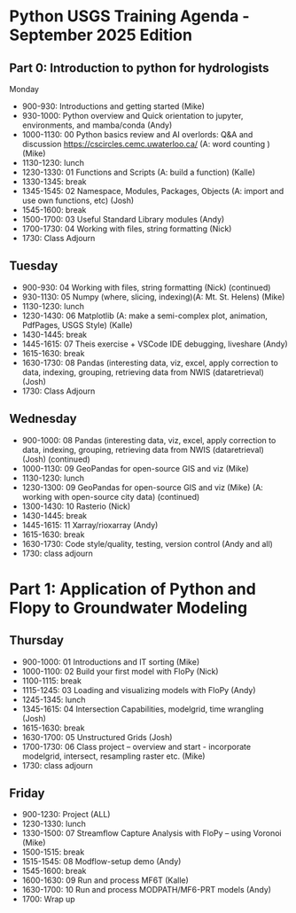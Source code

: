 # Python USGS Training Agenda - September 2025 Edition
 
## Part 0: Introduction to python for hydrologists
Monday
- 900-930: Introductions and getting started  (Mike) 
- 930-1000: Python overview and Quick orientation to jupyter, environments, and mamba/conda (Andy) 
- 1000-1130: 00 Python basics review and AI overlords: Q&A and discussion https://cscircles.cemc.uwaterloo.ca/  (A: word counting ) (Mike) 
- 1130-1230: lunch
- 1230-1330: 01 Functions and Scripts  (A: build a function) (Kalle) 
- 1330-1345: break
- 1345-1545: 02 Namespace, Modules, Packages, Objects (A: import and use own functions, etc) (Josh) 
- 1545-1600: break
- 1500-1700: 03 Useful Standard Library modules (Andy) 
- 1700-1730: 04 Working with files, string formatting (Nick) 
- 1730: Class Adjourn 
 
## Tuesday
- 900-930:  04 Working with files, string formatting (Nick) (continued)
- 930-1130: 05 Numpy (where, slicing, indexing)(A: Mt. St. Helens) (Mike)
- 1130-1230: lunch
- 1230-1430: 06 Matplotlib (A: make a semi-complex plot, animation, PdfPages, USGS Style) (Kalle)
- 1430-1445: break
- 1445-1615: 07 Theis exercise + VSCode IDE debugging, liveshare (Andy) 
- 1615-1630: break
- 1630-1730: 08 Pandas (interesting data, viz, excel, apply correction to data, indexing, grouping, retrieving data from NWIS (dataretrieval) (Josh) 
- 1730: Class Adjourn

## Wednesday
- 900-1000: 08 Pandas (interesting data, viz, excel, apply correction to data, indexing, grouping, retrieving data from NWIS (dataretrieval) (Josh) (continued)
- 1000-1130: 09 GeoPandas for open-source GIS and viz (Mike)
- 1130-1230: lunch
- 1230-1300: 09 GeoPandas for open-source GIS and viz (Mike) (A: working with open-source city data) (continued)
- 1300-1430: 10 Rasterio (Nick) 
- 1430-1445: break
- 1445-1615: 11 Xarray/rioxarray (Andy) 
- 1615-1630: break
- 1630-1730: Code style/quality, testing, version control (Andy and all)
- 1730: class adjourn

# Part 1: Application of Python and Flopy to Groundwater Modeling 
## Thursday
- 900-1000: 01 Introductions and IT sorting (Mike)
- 1000-1100: 02 Build your first model with FloPy (Nick)
- 1100-1115: break
- 1115-1245: 03 Loading and visualizing models with FloPy (Andy) 
- 1245-1345: lunch
- 1345-1615: 04 Intersection Capabilities, modelgrid, time wrangling (Josh) 
- 1615-1630: break
- 1630-1700: 05 Unstructured Grids  (Josh) 
- 1700-1730: 06 Class project – overview and start - incorporate modelgrid, intersect, resampling raster etc. (Mike) 
- 1730: class adjourn
 
## Friday
- 900-1230: Project (ALL)
- 1230-1330: lunch
- 1330-1500: 07 Streamflow Capture Analysis with FloPy – using Voronoi (Mike) 
- 1500-1515: break
- 1515-1545: 08 Modflow-setup demo (Andy) 
- 1545-1600: break
- 1600-1630: 09 Run and process MF6T (Kalle) 
- 1630-1700: 10 Run and process MODPATH/MF6-PRT models (Andy) 
- 1700: Wrap up
